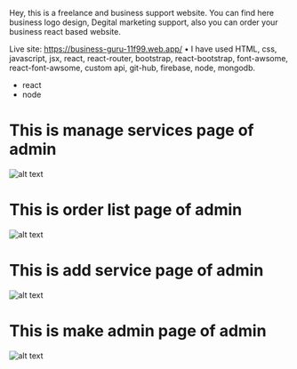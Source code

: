 Hey, this is a freelance and business support website. You can find here business logo design, Degital marketing support, also you can order your business react based website.

Live site: https://business-guru-11f99.web.app/
•	I have used HTML, css, javascript, jsx, react, react-router, bootstrap, react-bootstrap, font-awsome, react-font-awsome, custom api, git-hub, firebase, node, mongodb.
<ul>
  <li>react</li>
  <li>node</li>
</ul>
<h1> This is manage services page of admin</h1>

![alt text](https://i.ibb.co/V26ZGrx/Screenshot-285.png)

<h1> This is order list page of admin</h1>

![alt text](https://i.ibb.co/2dfL2Tc/Screenshot-282.png)

<h1> This is add service page of admin</h1>

![alt text](https://i.ibb.co/CK8dYwc/Screenshot-283.png)

<h1> This is make admin page of admin</h1>

![alt text](https://i.ibb.co/jDnLkVN/Screenshot-284.png)
